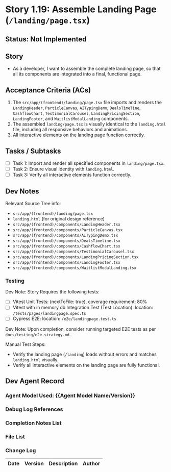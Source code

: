 # Story 1.19: Assemble Landing Page (`/landing/page.tsx`)

## Status: Not Implemented

## Story

- As a developer, I want to assemble the complete landing page, so that all its components are integrated into a final, functional page.

## Acceptance Criteria (ACs)

1.  The `src/app/(frontend)/landing/page.tsx` file imports and renders the `LandingHeader`, `ParticleCanvas`, `AITypingDemo`, `DealsTimeline`, `CashflowChart`, `TestimonialCarousel`, `LandingPricingSection`, `LandingFooter`, and `WaitlistModalLanding` components.
2.  The assembled `landing/page.tsx` is visually identical to the `landing.html` file, including all responsive behaviors and animations.
3.  All interactive elements on the landing page function correctly.

## Tasks / Subtasks

- [ ] Task 1: Import and render all specified components in `landing/page.tsx`.
- [ ] Task 2: Ensure visual identity with `landing.html`.
- [ ] Task 3: Verify all interactive elements function correctly.

## Dev Notes

Relevant Source Tree info:
- `src/app/(frontend)/landing/page.tsx`
- `landing.html` (for original design reference)
- `src/app/(frontend)/components/LandingHeader.tsx`
- `src/app/(frontend)/components/ParticleCanvas.tsx`
- `src/app/(frontend)/components/AITypingDemo.tsx`
- `src/app/(frontend)/components/DealsTimeline.tsx`
- `src/app/(frontend)/components/CashflowChart.tsx`
- `src/app/(frontend)/components/TestimonialCarousel.tsx`
- `src/app/(frontend)/components/LandingPricingSection.tsx`
- `src/app/(frontend)/components/LandingFooter.tsx`
- `src/app/(frontend)/components/WaitlistModalLanding.tsx`

### Testing

Dev Note: Story Requires the following tests:

- [ ] Vitest Unit Tests: (nextToFile: true), coverage requirement: 80%
- [ ] Vitest with in memory db Integration Test (Test Location): location: `/tests/pages/landingpage.spec.ts`
- [ ] Cypress E2E: location: `/e2e/landingpage.test.ts`

Dev Note: Upon completion, consider running targeted E2E tests as per `docs/testing/e2e-strategy.md`.

Manual Test Steps:
- Verify the landing page (`/landing`) loads without errors and matches `landing.html` visually.
- Verify all interactive elements on the landing page are fully functional.

## Dev Agent Record

### Agent Model Used: {{Agent Model Name/Version}}

### Debug Log References

### Completion Notes List

### File List

### Change Log

| Date | Version | Description | Author |
| :--- | :------ | :---------- | :----- |
